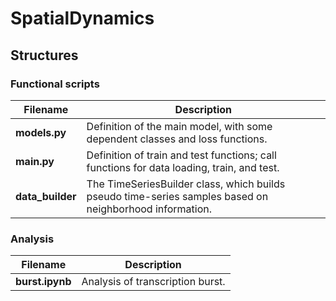 # SpatialDynamics

## Structures

### Functional scripts

| **Filename**       | **Description**                                                                 |
|--------------------|---------------------------------------------------------------------------------|
| **models.py**      | Definition of the main model, with some dependent classes and loss functions.    |
| **main.py**        | Definition of train and test functions; call functions for data loading, train, and test. |
| **data_builder**   | The TimeSeriesBuilder class, which builds pseudo time-series samples based on neighborhood information. |

### Analysis

| **Filename**       | **Description**                                                                 |
|--------------------|---------------------------------------------------------------------------------|
| **burst.ipynb**    | Analysis of transcription burst.                                                |
